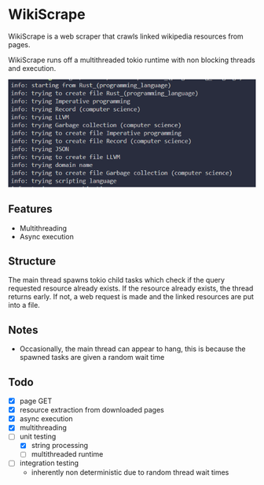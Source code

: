 # WikiScrape

WikiScrape is a web scraper that crawls linked wikipedia resources from pages.

WikiScrape runs off a multithreaded tokio runtime with non blocking threads and execution.

<img src="images/example_output.png"></img>

## Features

- Multithreading
- Async execution

## Structure
The main thread spawns tokio child tasks which check if the query requested resource already exists.
If the resource already exists, the thread returns early. If not, a web request is made and the linked resources are put into a file.

## Notes
- Occasionally, the main thread can appear to hang, this is because the spawned tasks are given a random wait time

## Todo
- [x] page GET
- [x] resource extraction from downloaded pages
- [x] async execution
- [x] multithreading
- [ ] unit testing
    - [x] string processing
    - [ ] multithreaded runtime
- [ ] integration testing
    - inherently non deterministic due to random thread wait times